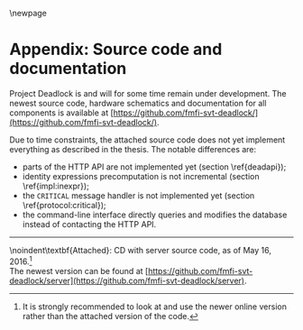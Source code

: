 \newpage

# Appendix: Source code and documentation

Project Deadlock is and will for some time remain under development. The newest source code, hardware schematics and documentation for all components is available at [https://github.com/fmfi-svt-deadlock/](https://github.com/fmfi-svt-deadlock/).

Due to time constraints, the attached source code does not yet implement everything as described in the thesis. The notable differences are:

 - parts of the HTTP API are not implemented yet (section \ref{deadapi});
 - identity expressions precomputation is not incremental (section \ref{impl:inexpr});
 - the `CRITICAL` message handler is not implemented yet (section \ref{protocol:critical});
 - the command-line interface directly queries and modifies the database instead of contacting the HTTP API.

-------------------------------------------------------------------------

\noindent\textbf{Attached}: CD with server source code, as of May 16, 2016.[^1]\
The newest version can be found at [https://github.com/fmfi-svt-deadlock/server](https://github.com/fmfi-svt-deadlock/server).

[^1]: It is strongly recommended to look at and use the newer online version rather than the attached version of the code.
